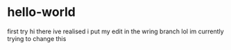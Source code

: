 # hello-world
first try 
hi there
ive realised i put my edit in the wring branch lol
im currently trying to change this
